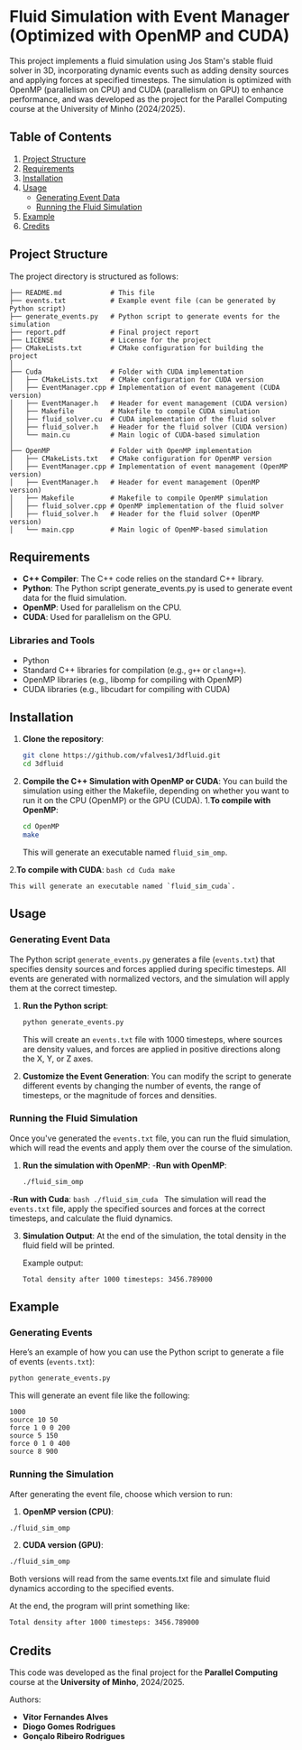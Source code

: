 # Fluid Simulation with Event Manager (Optimized with OpenMP and CUDA)

This project implements a fluid simulation using Jos Stam's stable fluid solver in 3D, incorporating dynamic events such as adding density sources and applying forces at specified timesteps. The simulation is optimized with OpenMP (parallelism on CPU) and CUDA (parallelism on GPU) to enhance performance, and was developed as the project for the Parallel Computing course at the University of Minho (2024/2025).

## Table of Contents

1. [Project Structure](#project-structure)
2. [Requirements](#requirements)
3. [Installation](#installation)
4. [Usage](#usage)
   - [Generating Event Data](#generating-event-data)
   - [Running the Fluid Simulation](#running-the-fluid-simulation)
5. [Example](#example)
6. [Credits](#credits)

## Project Structure

The project directory is structured as follows:
```
├── README.md            # This file
├── events.txt           # Example event file (can be generated by Python script)
├── generate_events.py   # Python script to generate events for the simulation
├── report.pdf           # Final project report
├── LICENSE              # License for the project
├── CMakeLists.txt       # CMake configuration for building the project
│
├── Cuda                 # Folder with CUDA implementation
│   ├── CMakeLists.txt   # CMake configuration for CUDA version
│   ├── EventManager.cpp # Implementation of event management (CUDA version)
│   ├── EventManager.h   # Header for event management (CUDA version)
│   ├── Makefile         # Makefile to compile CUDA simulation
│   ├── fluid_solver.cu  # CUDA implementation of the fluid solver
│   ├── fluid_solver.h   # Header for the fluid solver (CUDA version)
│   └── main.cu          # Main logic of CUDA-based simulation
│
├── OpenMP               # Folder with OpenMP implementation
│   ├── CMakeLists.txt   # CMake configuration for OpenMP version
│   ├── EventManager.cpp # Implementation of event management (OpenMP version)
│   ├── EventManager.h   # Header for event management (OpenMP version)
│   ├── Makefile         # Makefile to compile OpenMP simulation
│   ├── fluid_solver.cpp # OpenMP implementation of the fluid solver
│   ├── fluid_solver.h   # Header for the fluid solver (OpenMP version)
│   └── main.cpp         # Main logic of OpenMP-based simulation
```

## Requirements

- **C++ Compiler**: The C++ code relies on the standard C++ library.
- **Python**: The Python script generate_events.py is used to generate event data for the fluid simulation.
- **OpenMP**: Used for parallelism on the CPU.
- **CUDA**: Used for parallelism on the GPU.

### Libraries and Tools
- Python
- Standard C++ libraries for compilation (e.g., `g++` or `clang++`).
- OpenMP libraries (e.g., libomp for compiling with OpenMP)
- CUDA libraries (e.g., libcudart for compiling with CUDA)

## Installation

1. **Clone the repository**:
    ```bash
    git clone https://github.com/vfalves1/3dfluid.git
    cd 3dfluid
    ```

2. **Compile the C++ Simulation with OpenMP or CUDA**:
You can build the simulation using either the Makefile, depending on whether you want to run it on the CPU (OpenMP) or the GPU (CUDA).
1.**To compile with OpenMP**:
    ```bash
    cd OpenMP
    make
    ```

    This will generate an executable named `fluid_sim_omp`.
   
2.**To compile with  CUDA**:
    ```bash
    cd Cuda
    make
    ```

    This will generate an executable named `fluid_sim_cuda`.

## Usage

### Generating Event Data

The Python script `generate_events.py` generates a file (`events.txt`) that specifies density sources and forces applied during specific timesteps. All events are generated with normalized vectors, and the simulation will apply them at the correct timestep.

1. **Run the Python script**:
    ```bash
    python generate_events.py
    ```

    This will create an `events.txt` file with 1000 timesteps, where sources are density values, and forces are applied in positive directions along the X, Y, or Z axes.

2. **Customize the Event Generation**:
    You can modify the script to generate different events by changing the number of events, the range of timesteps, or the magnitude of forces and densities.

### Running the Fluid Simulation

Once you've generated the `events.txt` file, you can run the fluid simulation, which will read the events and apply them over the course of the simulation.

1. **Run the simulation with OpenMP**:
   -**Run with OpenMP**:
    ```bash
    ./fluid_sim_omp
    ```
    
 -**Run with Cuda**:
    ```bash
    ./fluid_sim_cuda
    ```
    The simulation will read the `events.txt` file, apply the specified sources and forces at the correct timesteps, and calculate the fluid dynamics.

3. **Simulation Output**:
    At the end of the simulation, the total density in the fluid field will be printed.

    Example output:
    ```
    Total density after 1000 timesteps: 3456.789000
    ```

## Example

### Generating Events

Here’s an example of how you can use the Python script to generate a file of events (`events.txt`):

```bash
python generate_events.py
```

This will generate an event file like the following:

```
1000
source 10 50
force 1 0 0 200
source 5 150
force 0 1 0 400
source 8 900
```

### Running the Simulation

After generating the event file, choose which version to run:

1. **OpenMP version (CPU)**:
```bash
./fluid_sim_omp
```
2. **CUDA version (GPU)**:
```bash
./fluid_sim_omp
```

Both versions will read from the same events.txt file and simulate fluid dynamics according to the specified events.

At the end, the program will print something like:
```bash
Total density after 1000 timesteps: 3456.789000
```

## Credits

This code was developed as the final project for the **Parallel Computing** course at the **University of Minho**, 2024/2025.

Authors:
- **Vitor Fernandes Alves** 
- **Diogo Gomes Rodrigues**  
- **Gonçalo Ribeiro Rodrigues** 
